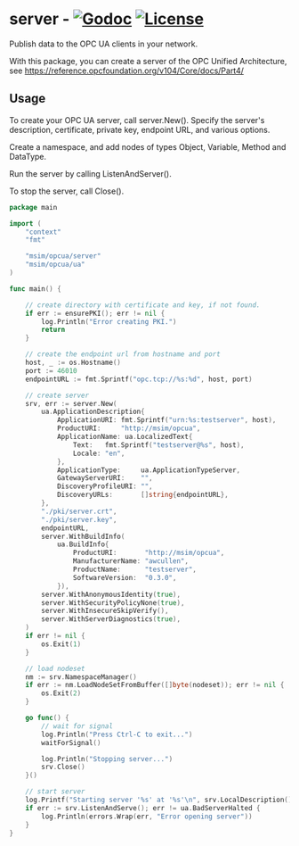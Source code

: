 # server - [![Godoc](http://img.shields.io/badge/go-documentation-blue.svg?style=flat-square)](https://pkg.go.dev/mod/msim/opcua/server) [![License](http://img.shields.io/badge/license-mit-blue.svg?style=flat-square)](https://raw.githubusercontent.com/awcullen/opcua/master/LICENSE)
Publish data to the OPC UA clients in your network.

With this package, you can create a server of the OPC Unified Architecture, see https://reference.opcfoundation.org/v104/Core/docs/Part4/

## Usage
To create your OPC UA server, call server.New(). Specify the server's description, certificate, private key, endpoint URL, and various options. 

Create a namespace, and add nodes of types Object, Variable, Method and DataType.

Run the server by calling ListenAndServer().

To stop the server, call Close().

```go
package main

import (
	"context"
	"fmt"

	"msim/opcua/server"
	"msim/opcua/ua"
)

func main() {

	// create directory with certificate and key, if not found.
	if err := ensurePKI(); err != nil {
		log.Println("Error creating PKI.")
		return
	}

    // create the endpoint url from hostname and port
	host, _ := os.Hostname()
	port := 46010
	endpointURL := fmt.Sprintf("opc.tcp://%s:%d", host, port)

	// create server
	srv, err := server.New(
		ua.ApplicationDescription{
			ApplicationURI: fmt.Sprintf("urn:%s:testserver", host),
			ProductURI:     "http://msim/opcua",
			ApplicationName: ua.LocalizedText{
				Text:   fmt.Sprintf("testserver@%s", host),
				Locale: "en",
			},
			ApplicationType:     ua.ApplicationTypeServer,
			GatewayServerURI:    "",
			DiscoveryProfileURI: "",
			DiscoveryURLs:       []string{endpointURL},
		},
		"./pki/server.crt",
		"./pki/server.key",
		endpointURL,
		server.WithBuildInfo(
			ua.BuildInfo{
				ProductURI:       "http://msim/opcua",
				ManufacturerName: "awcullen",
				ProductName:      "testserver",
				SoftwareVersion:  "0.3.0",
			}),
		server.WithAnonymousIdentity(true),
		server.WithSecurityPolicyNone(true),
		server.WithInsecureSkipVerify(),
		server.WithServerDiagnostics(true),
	)
	if err != nil {
		os.Exit(1)
	}

	// load nodeset
	nm := srv.NamespaceManager()
	if err := nm.LoadNodeSetFromBuffer([]byte(nodeset)); err != nil {
		os.Exit(2)
	}

	go func() {
		// wait for signal
		log.Println("Press Ctrl-C to exit...")
		waitForSignal()

		log.Println("Stopping server...")
		srv.Close()
	}()

	// start server
	log.Printf("Starting server '%s' at '%s'\n", srv.LocalDescription().ApplicationName.Text, srv.EndpointURL())
	if err := srv.ListenAndServe(); err != ua.BadServerHalted {
		log.Println(errors.Wrap(err, "Error opening server"))
	}
}


```

